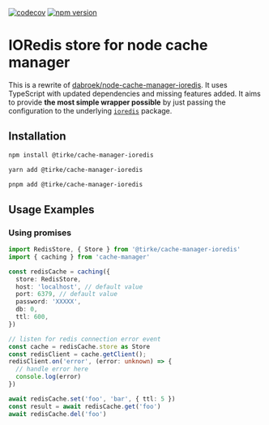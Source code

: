[![codecov](https://codecov.io/gh/Tirke/node-cache-manager-ioredis/branch/main/graph/badge.svg?token=8B6YUE99N3)](https://codecov.io/gh/Tirke/node-cache-manager-ioredis)
[![npm version](https://badge.fury.io/js/@tirke%2Fnode-cache-manager-ioredis.svg)](https://badge.fury.io/js/@tirke%2Fnode-cache-manager-ioredis)
# IORedis store for node cache manager

This is a rewrite of [dabroek/node-cache-manager-ioredis](https://github.com/dabroek/node-cache-manager-ioredis).
It uses TypeScript with updated dependencies and missing features added.
It aims to provide **the most simple wrapper possible** by just passing the configuration to the underlying [`ioredis`](https://github.com/luin/ioredis) package.

Installation
------------

```sh
npm install @tirke/cache-manager-ioredis
```
```sh
yarn add @tirke/cache-manager-ioredis
```
```sh
pnpm add @tirke/cache-manager-ioredis
```

Usage Examples
--------------

### Using promises

```typescript
import RedisStore, { Store } from '@tirke/cache-manager-ioredis'
import { caching } from 'cache-manager'

const redisCache = caching({
  store: RedisStore,
  host: 'localhost', // default value
  port: 6379, // default value
  password: 'XXXXX',
  db: 0,
  ttl: 600,
})

// listen for redis connection error event
const cache = redisCache.store as Store
const redisClient = cache.getClient();
redisClient.on('error', (error: unknown) => {
  // handle error here
  console.log(error)
})

await redisCache.set('foo', 'bar', { ttl: 5 })
const result = await redisCache.get('foo')
await redisCache.del('foo')
```
